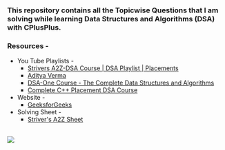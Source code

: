 ### This repository contains all the Topicwise Questions that I am solving while learning Data Structures and Algorithms (DSA) with CPlusPlus.

### Resources -
<ul>
  <li>
    You Tube Playlists -
    <ul type="square">
      <li><a href = "https://www.youtube.com/playlist?list=PLgUwDviBIf0oF6QL8m22w1hIDC1vJ_BHz">Strivers A2Z-DSA Course | DSA Playlist | Placements</a></li>
      <li><a href = "https://www.youtube.com/@TheAdityaVerma/playlists">Aditya Verma</a></li>
      <li><a href = "https://www.youtube.com/playlist?list=PLUcsbZa0qzu3yNzzAxgvSgRobdUUJvz7p">DSA-One Course - The Complete Data Structures and Algorithms</a></li>
      <li><a href = "https://www.youtube.com/playlist?list=PLDzeHZWIZsTryvtXdMr6rPh4IDexB5NIA">Complete C++ Placement DSA Course</a></li>
    </ul>
  </li>
  
  <li>
    Website -
    <ul type="square">
      <li><a href = "https://www.geeksforgeeks.org/learn-data-structures-and-algorithms-dsa-tutorial/?ref=shm" target = "_blank">GeeksforGeeks</a></li>
    </ul>
  </li>

  <li>
    Solving Sheet -
    <ul type="square">
      <li><a href="https://takeuforward.org/strivers-a2z-dsa-course/strivers-a2z-dsa-course-sheet-2/">Striver's A2Z Sheet</a></li>
    </ul>
  </li>
  
</ul>
<br>
<img src = "https://media.geeksforgeeks.org/wp-content/cdn-uploads/20230807133054/Data-structure-algorithm.png" align = "center" />
